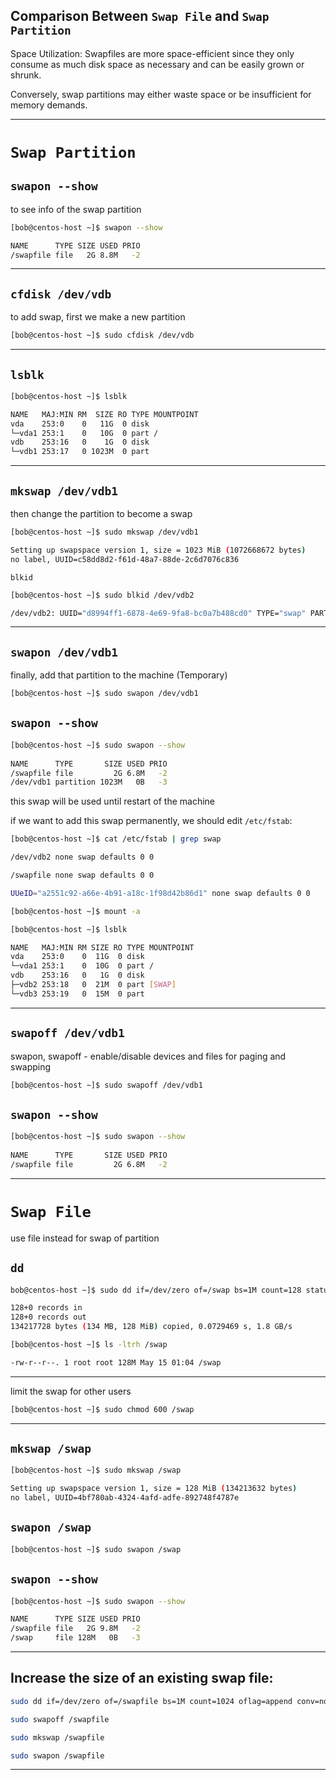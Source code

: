 


## Comparison Between `Swap File` and `Swap Partition`

Space Utilization: Swapfiles are more space-efficient since they only consume as much disk space as necessary and can be easily grown or shrunk.

Conversely, swap partitions may either waste space or be insufficient for memory demands.



________________________________________________________________________________________________

# `Swap Partition`

## `swapon --show`

to see info of the swap partition

```bash
[bob@centos-host ~]$ swapon --show

NAME      TYPE SIZE USED PRIO
/swapfile file   2G 8.8M   -2
```

________________________________________________________________________________________________


## `cfdisk /dev/vdb`

to add swap, first we make a new partition

```bash
[bob@centos-host ~]$ sudo cfdisk /dev/vdb
```

________________________________________________________________________________________________



## `lsblk`


```bash
[bob@centos-host ~]$ lsblk

NAME   MAJ:MIN RM  SIZE RO TYPE MOUNTPOINT
vda    253:0    0   11G  0 disk 
└─vda1 253:1    0   10G  0 part /
vdb    253:16   0    1G  0 disk 
└─vdb1 253:17   0 1023M  0 part 
```

________________________________________________________________________________________________


## `mkswap /dev/vdb1`

then change the partition to become a swap

```bash
[bob@centos-host ~]$ sudo mkswap /dev/vdb1

Setting up swapspace version 1, size = 1023 MiB (1072668672 bytes)
no label, UUID=c58dd8d2-f61d-48a7-88de-2c6d7076c836
```

`blkid`

```bash
[bob@centos-host ~]$ sudo blkid /dev/vdb2

/dev/vdb2: UUID="d8994ff1-6878-4e69-9fa8-bc0a7b488cd0" TYPE="swap" PARTUUID="c6d9a5d8-02"
```


________________________________________________________________________________________________


## `swapon /dev/vdb1`

finally, add that partition to the machine (Temporary)

```bash
[bob@centos-host ~]$ sudo swapon /dev/vdb1
```

## `swapon --show`


```bash
[bob@centos-host ~]$ sudo swapon --show
 
NAME      TYPE       SIZE USED PRIO
/swapfile file         2G 6.8M   -2
/dev/vdb1 partition 1023M   0B   -3
```

this swap will be used until restart of the machine

if we want to add this swap permanently, we should edit `/etc/fstab`:

```bash
[bob@centos-host ~]$ cat /etc/fstab | grep swap

/dev/vdb2 none swap defaults 0 0

/swapfile none swap defaults 0 0

UUeID="a2551c92-a66e-4b91-a18c-1f98d42b86d1" none swap defaults 0 0
```


```bash
[bob@centos-host ~]$ mount -a
```


```bash
[bob@centos-host ~]$ lsblk

NAME   MAJ:MIN RM SIZE RO TYPE MOUNTPOINT
vda    253:0    0  11G  0 disk 
└─vda1 253:1    0  10G  0 part /
vdb    253:16   0   1G  0 disk 
├─vdb2 253:18   0  21M  0 part [SWAP]
└─vdb3 253:19   0  15M  0 part 
```

________________________________________________________________________________________________


## `swapoff /dev/vdb1`

swapon, swapoff - enable/disable devices and files for paging and swapping

```bash
[bob@centos-host ~]$ sudo swapoff /dev/vdb1
```


## `swapon --show`

```bash
[bob@centos-host ~]$ sudo swapon --show
 
NAME      TYPE       SIZE USED PRIO
/swapfile file         2G 6.8M   -2
```

________________________________________________________________________________________________


# `Swap File`

use file instead for swap of partition


## `dd`

```bash
bob@centos-host ~]$ sudo dd if=/dev/zero of=/swap bs=1M count=128 status=progress

128+0 records in
128+0 records out
134217728 bytes (134 MB, 128 MiB) copied, 0.0729469 s, 1.8 GB/s
```


```bash
[bob@centos-host ~]$ ls -ltrh /swap

-rw-r--r--. 1 root root 128M May 15 01:04 /swap
```

________________________________________________________________________________________________


limit the swap for other users

```bash
[bob@centos-host ~]$ sudo chmod 600 /swap
```

________________________________________________________________________________________________




## `mkswap /swap`

```bash
[bob@centos-host ~]$ sudo mkswap /swap

Setting up swapspace version 1, size = 128 MiB (134213632 bytes)
no label, UUID=4bf780ab-4324-4afd-adfe-892748f4787e
```

## `swapon /swap`

```bash
[bob@centos-host ~]$ sudo swapon /swap
```

## `swapon --show`

```bash
[bob@centos-host ~]$ sudo swapon --show

NAME      TYPE SIZE USED PRIO
/swapfile file   2G 9.8M   -2
/swap     file 128M   0B   -3
```

________________________________________________________________________________________________



## Increase the size of an existing swap file:


```bash
sudo dd if=/dev/zero of=/swapfile bs=1M count=1024 oflag=append conv=notrunc
```


```bash
sudo swapoff /swapfile
```


```bash
sudo mkswap /swapfile
```


```bash
sudo swapon /swapfile
```

________________________________________________________________________________________________
